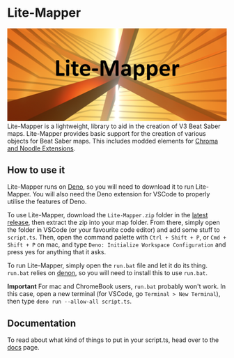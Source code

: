 # Lite-Mapper

![image](images/banner1.png)
Lite-Mapper is a lightweight, library to aid in the creation of V3 Beat Saber maps. Lite-Mapper provides basic support for the creation of various objects for Beat Saber maps. This includes modded elements for [Chroma and Noodle Extensions](https://github.com/Aeroluna/Heck).

## How to use it

Lite-Mapper runs on [Deno](https://deno.com/), so you will need to download it to run Lite-Mapper. You will also need the Deno extension for VSCode to properly utilise the features of Deno.

To use Lite-Mapper, download the `Lite-Mapper.zip` folder in the [latest release](https://github.com/Aureliona1/Lite-Mapper/releases/latest), then extract the zip into your map folder. From there, simply open the folder in VSCode (or your favourite code editor) and add some stuff to `script.ts`.
Then, open the command palette with `Ctrl + Shift + P`, or `Cmd + Shift + P` on mac, and type `Deno: Initialize Workspace Configuration` and press yes for anything that it asks.

To run Lite-Mapper, simply open the `run.bat` file and let it do its thing. `run.bat` relies on [denon](https://github.com/denosaurs/denon#denoland), so you will need to install this to use `run.bat`.

**Important**
For mac and ChromeBook users, `run.bat` probably won't work. In this case, open a new terminal (for VSCode, go `Terminal > New Terminal`), then type `deno run --allow-all script.ts`.

## Documentation

To read about what kind of things to put in your script.ts, head over to the [docs](docs.md) page.
